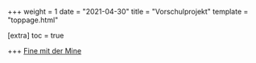 +++
weight = 1
date = "2021-04-30"
title = "Vorschulprojekt"
template = "toppage.html"

[extra]
toc = true

+++
[Fine mit der Mine](../schullebenseiten/finemitdermine)




